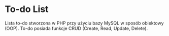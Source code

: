 # To-do List
Lista to-do stworzona w PHP przy użyciu bazy MySQL w sposób obiektowy (OOP).
To-do posiada funkcje CRUD (Create, Read, Update, Delete).
